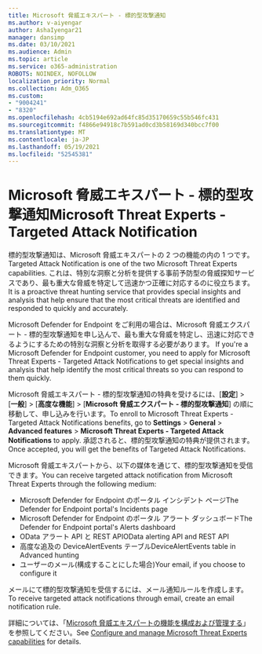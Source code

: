 ```yaml
---
title: Microsoft 脅威エキスパート - 標的型攻撃通知
ms.author: v-aiyengar
author: AshaIyengar21
manager: dansimp
ms.date: 03/10/2021
ms.audience: Admin
ms.topic: article
ms.service: o365-administration
ROBOTS: NOINDEX, NOFOLLOW
localization_priority: Normal
ms.collection: Adm_O365
ms.custom:
- "9004241"
- "8320"
ms.openlocfilehash: 4cb5194e692ad64fc85d35170659c55b546fc431
ms.sourcegitcommit: f4866e94918c7b591ad0cd3b58169d340bcc7f00
ms.translationtype: MT
ms.contentlocale: ja-JP
ms.lasthandoff: 05/19/2021
ms.locfileid: "52545381"
---
```

# <a name="microsoft-threat-experts---targeted-attack-notification"></a><span data-ttu-id="6c639-102">Microsoft 脅威エキスパート - 標的型攻撃通知</span><span class="sxs-lookup"><span data-stu-id="6c639-102">Microsoft Threat Experts - Targeted Attack Notification</span></span>

<span data-ttu-id="6c639-103">標的型攻撃通知は、Microsoft 脅威エキスパートの 2 つの機能の内の 1 つです。</span><span class="sxs-lookup"><span data-stu-id="6c639-103">Targeted Attack Notification is one of the two Microsoft Threat Experts capabilities.</span></span> <span data-ttu-id="6c639-104">これは、特別な洞察と分析を提供する事前予防型の脅威探知サービスであり、最も重大な脅威を特定して迅速かつ正確に対応するのに役立ちます。</span><span class="sxs-lookup"><span data-stu-id="6c639-104">It is a proactive threat hunting service that provides special insights and analysis that help ensure that the most critical threats are identified and responded to quickly and accurately.</span></span>

<span data-ttu-id="6c639-105">Microsoft Defender for Endpoint をご利用の場合は、Microsoft 脅威エクスパート - 標的型攻撃通知を申し込んで、最も重大な脅威を特定し、迅速に対応できるようにするための特別な洞察と分析を取得する必要があります。 </span><span class="sxs-lookup"><span data-stu-id="6c639-105">If you're a Microsoft Defender for Endpoint customer, you need to apply for Microsoft Threat Experts - Targeted Attack Notifications to get special insights and analysis that help identify the most critical threats so you can respond to them quickly.</span></span>

<span data-ttu-id="6c639-106">Microsoft 脅威エキスパート - 標的型攻撃通知の特典を受けるには、[**設定**]  >  [**一般**]  >  [**高度な機能**]  >  [**Microsoft 脅威エクスパート - 標的型攻撃通知**] の順に移動して、申し込みを行います。</span><span class="sxs-lookup"><span data-stu-id="6c639-106">To enroll to Microsoft Threat Experts - Targeted Attack Notifications benefits, go to **Settings** > **General** > **Advanced features** > **Microsoft Threat Experts - Targeted Attack Notifications** to apply.</span></span> <span data-ttu-id="6c639-107">承認されると、標的型攻撃通知の特典が提供されます。</span><span class="sxs-lookup"><span data-stu-id="6c639-107">Once accepted, you will get the benefits of Targeted Attack Notifications.</span></span>

<span data-ttu-id="6c639-108">Microsoft 脅威エキスパートから、以下の媒体を通じて、標的型攻撃通知を受信できます。</span><span class="sxs-lookup"><span data-stu-id="6c639-108">You can receive targeted attack notification from Microsoft Threat Experts through the following medium:</span></span>

- <span data-ttu-id="6c639-109">Microsoft Defender for Endpoint のポータル インシデント ページ</span><span class="sxs-lookup"><span data-stu-id="6c639-109">The Defender for Endpoint portal's Incidents page</span></span>
- <span data-ttu-id="6c639-110">Microsoft Defender for Endpoint のポータル アラート ダッシュボード</span><span class="sxs-lookup"><span data-stu-id="6c639-110">The Defender for Endpoint portal's Alerts dashboard</span></span>
- <span data-ttu-id="6c639-111">OData アラート API と REST API</span><span class="sxs-lookup"><span data-stu-id="6c639-111">OData alerting API and REST API</span></span>
- <span data-ttu-id="6c639-112">高度な追及の DeviceAlertEvents テーブル</span><span class="sxs-lookup"><span data-stu-id="6c639-112">DeviceAlertEvents table in Advanced hunting</span></span>
- <span data-ttu-id="6c639-113">ユーザーのメール(構成することにした場合)</span><span class="sxs-lookup"><span data-stu-id="6c639-113">Your email, if you choose to configure it</span></span>

<span data-ttu-id="6c639-114">メールにて標的型攻撃通知を受信するには、メール通知ルールを作成します。</span><span class="sxs-lookup"><span data-stu-id="6c639-114">To receive targeted attack notifications through email, create an email notification rule.</span></span> 

<span data-ttu-id="6c639-115">詳細については、「[Microsoft 脅威エキスパートの機能を構成および管理する](/windows/security/threat-protection/microsoft-defender-atp/configure-microsoft-threat-experts)」を参照してください。</span><span class="sxs-lookup"><span data-stu-id="6c639-115">See [Configure and manage Microsoft Threat Experts capabilities](/windows/security/threat-protection/microsoft-defender-atp/configure-microsoft-threat-experts) for details.</span></span>
